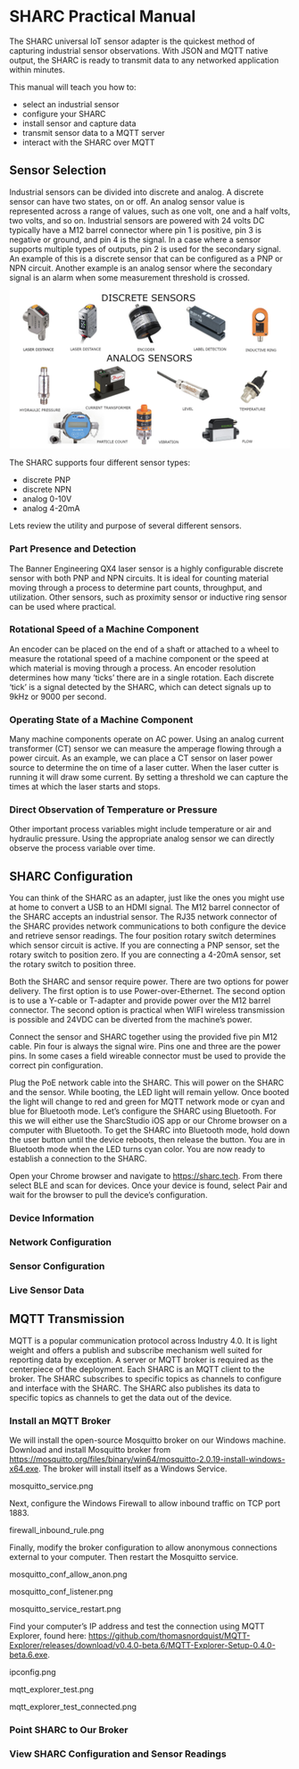 # SHARC Practical Manual

The SHARC universal IoT sensor adapter is the quickest method of capturing industrial sensor observations.  With JSON and MQTT native output, the SHARC is ready to transmit data to any networked application within minutes.

This manual will teach you how to:
* select an industrial sensor
* configure your SHARC
* install sensor and capture data
* transmit sensor data to a MQTT server
* interact with the SHARC over MQTT

## Sensor Selection

Industrial sensors can be divided into discrete and analog. A discrete sensor can have two states, on or off.  An analog sensor value is represented across a range of values, such as one volt, one and a half volts, two volts, and so on.  Industrial sensors are powered with 24 volts DC typically have a M12 barrel connector where pin 1 is positive, pin 3 is negative or ground, and pin 4 is the signal.  In a case where a sensor supports multiple types of outputs, pin 2 is used for the secondary signal.  An example of this is a discrete sensor that can be configured as a PNP or NPN circuit.  Another example is an analog sensor where the secondary signal is an alarm when some measurement threshold is crossed.

![sensor types](./images/sensors.png)

The SHARC supports four different sensor types:
* discrete PNP
* discrete NPN
* analog 0-10V
* analog 4-20mA

Lets review the utility and purpose of several different sensors.

### Part Presence and Detection

The Banner Engineering QX4 laser sensor is a highly configurable  discrete sensor with both PNP and NPN circuits.  It is ideal for counting material moving through a process to determine part counts, throughput, and utilization.  Other sensors, such as proximity sensor or inductive ring sensor can be used where practical. 

### Rotational Speed of a Machine Component

An encoder can be placed on the end of a shaft or attached to a wheel to measure the rotational speed of a machine component or the speed at which material is moving through a process.  An encoder resolution determines how many ‘ticks’ there are in a single rotation.  Each discrete ‘tick’ is a signal detected by the SHARC, which can detect signals up to 9kHz or 9000 per second.

### Operating State of a Machine Component

Many machine components operate on AC power.  Using an analog current transformer (CT) sensor we can measure the amperage flowing through a power circuit.  As an example, we can place a CT sensor on laser power source to determine the on time of a laser cutter.  When the laser cutter is running it will draw some current.  By setting a threshold we can capture the times at which the laser starts and stops.

### Direct Observation of Temperature or Pressure

Other important process variables might include temperature or air and hydraulic pressure.  Using the appropriate analog sensor we can directly observe the process variable over time.

## SHARC Configuration

You can think of the SHARC as an adapter, just like the ones you might use at home to convert a USB to an HDMI signal.  The M12 barrel connector of the SHARC accepts an industrial sensor.  The  RJ35 network connector of the SHARC provides network communications to both configure the device and retrieve sensor  readings.  The four position rotary switch determines which sensor circuit is active.  If you are connecting a PNP sensor, set the rotary switch to position zero.  If you are connecting a 4-20mA sensor, set the rotary switch to position three.

Both the SHARC and sensor require power.  There are two options for power delivery.  The first option is to use Power-over-Ethernet.  The second option is to use a Y-cable or T-adapter and provide power over the M12 barrel connector.  The second option is practical when WIFI wireless transmission is possible and 24VDC can be diverted from the machine’s power.

Connect the sensor and SHARC together using the provided five pin M12 cable.  Pin four is always the signal wire.  Pins one and three are the power pins.  In some cases a field wireable connector must be used to provide the correct pin configuration.

Plug the PoE network cable into the SHARC.  This will power on the SHARC and the sensor.  While booting, the LED light will remain yellow.  Once booted the light will change to red and green for MQTT network mode or cyan and blue for Bluetooth mode.  Let’s configure the SHARC using Bluetooth.  For this we will either use the SharcStudio iOS app or our Chrome browser on a computer with Bluetooth.  To get the SHARC into Bluetooth mode, hold down the user button until the device reboots, then release the button.  You are in Bluetooth mode when the LED turns cyan color.  You are now ready to establish a connection to the SHARC.

Open your Chrome browser and navigate to https://sharc.tech.  From there select BLE and scan for devices.  Once your device is found, select Pair and wait for the browser to pull the device’s configuration.

### Device Information

### Network Configuration

### Sensor Configuration

### Live Sensor Data

## MQTT Transmission

MQTT is a popular communication protocol across Industry 4.0.  It is light weight and offers a publish and subscribe mechanism well suited for reporting data by exception.  A server or MQTT broker is required as the centerpiece of the deployment.  Each SHARC is an MQTT client to the broker.  The SHARC subscribes to specific topics as channels to configure and interface with the SHARC.  The SHARC also publishes its data to specific topics as channels to get the data out of the device.

### Install an MQTT Broker

We will install the open-source Mosquitto broker on our Windows machine.  Download and install Mosquitto broker from https://mosquitto.org/files/binary/win64/mosquitto-2.0.19-install-windows-x64.exe.  The broker will install itself as a Windows Service.

mosquitto_service.png

Next, configure the Windows Firewall to allow inbound traffic on TCP port 1883.

firewall_inbound_rule.png

Finally, modify the broker configuration to allow anonymous connections external to your computer.  Then restart the Mosquitto service.

mosquitto_conf_allow_anon.png

mosquitto_conf_listener.png

mosquitto_service_restart.png

Find your computer’s IP address and test the connection using MQTT Explorer, found here: https://github.com/thomasnordquist/MQTT-Explorer/releases/download/v0.4.0-beta.6/MQTT-Explorer-Setup-0.4.0-beta.6.exe.

ipconfig.png

mqtt_explorer_test.png

mqtt_explorer_test_connected.png

### Point SHARC to Our Broker

### View SHARC Configuration and Sensor Readings

